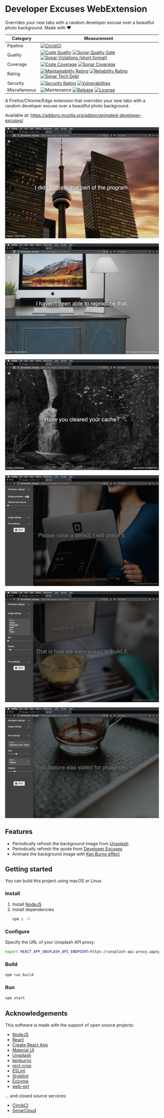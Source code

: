 # Developer Excuses WebExtension
Overrides your new tabs with a random developer excuse over a beautiful photo background. Made with ❤

| Category      | Measurement                                                                                                                                                                                                                                                                                                                                                                                                                                                                                                                                                                                                                                                           |
|---------------|-----------------------------------------------------------------------------------------------------------------------------------------------------------------------------------------------------------------------------------------------------------------------------------------------------------------------------------------------------------------------------------------------------------------------------------------------------------------------------------------------------------------------------------------------------------------------------------------------------------------------------------------------------------------------|
| Pipeline      | [![CircleCI](https://img.shields.io/circleci/project/github/ayltai/developer-excuses-webextension/master.svg?style=flat)](https://circleci.com/gh/ayltai/developer-excuses-webextension)                                                                                                                                                                                                                                                                                                                                                                                                                                                                              |
| Quality       | [![Code Quality](https://img.shields.io/codacy/grade/0be24969a0de422db4c1debbbd91e02b.svg?style=flat)](https://app.codacy.com/app/AlanTai/developer-excuses-webextension/dashboard) [![Sonar Quality Gate](https://img.shields.io/sonar/quality_gate/ayltai_developer-excuses-webextension?server=https%3A%2F%2Fsonarcloud.io)](https://sonarcloud.io/dashboard?id=ayltai_developer-excuses-webextension) [![Sonar Violations (short format)](https://img.shields.io/sonar/violations/ayltai_developer-excuses-webextension?format=short&server=https%3A%2F%2Fsonarcloud.io)](https://sonarcloud.io/dashboard?id=ayltai_developer-excuses-webextension)               |
| Coverage      | [![Code Coverage](https://img.shields.io/codecov/c/github/ayltai/developer-excuses-webextension.svg?style=flat)](https://codecov.io/gh/ayltai/developer-excuses-webextension) [![Sonar Coverage](https://img.shields.io/sonar/coverage/ayltai_developer-excuses-webextension?server=https%3A%2F%2Fsonarcloud.io)](https://sonarcloud.io/dashboard?id=ayltai_developer-excuses-webextension)                                                                                                                                                                                                                                                                           |
| Rating        | [![Maintainability Rating](https://sonarcloud.io/api/project_badges/measure?project=ayltai_developer-excuses-webextension&metric=sqale_rating)](https://sonarcloud.io/dashboard?id=ayltai_developer-excuses-webextension) [![Reliability Rating](https://sonarcloud.io/api/project_badges/measure?project=ayltai_developer-excuses-webextension&metric=reliability_rating)](https://sonarcloud.io/dashboard?id=ayltai_developer-excuses-webextension) [![Sonar Tech Debt](https://img.shields.io/sonar/tech_debt/ayltai_developer-excuses-webextension?server=https%3A%2F%2Fsonarcloud.io)](https://sonarcloud.io/dashboard?id=ayltai_developer-excuses-webextension) |
| Security      | [![Security Rating](https://sonarcloud.io/api/project_badges/measure?project=ayltai_developer-excuses-webextension&metric=security_rating)](https://sonarcloud.io/dashboard?id=ayltai_developer-excuses-webextension) [![Vulnerabilities](https://sonarcloud.io/api/project_badges/measure?project=ayltai_developer-excuses-webextension&metric=vulnerabilities)](https://sonarcloud.io/dashboard?id=ayltai_developer-excuses-webextension)                                                                                                                                                                                                                           |
| Miscellaneous | ![Maintenance](https://img.shields.io/maintenance/yes/2020) [![Release](https://img.shields.io/github/release/ayltai/developer-excuses-webextension.svg?style=flat)](https://github.com/ayltai/developer-excuses-webextension/releases) [![License](https://img.shields.io/github/license/ayltai/developer-excuses-webextension.svg?style=flat)](https://github.com/ayltai/developer-excuses-webextension/blob/master/LICENSE)                                                                                                                                                                                                                                        |

A Firefox/Chrome/Edge extension that overrides your new tabs with a random developer excuse over a beautiful photo background.

Available at: https://addons.mozilla.org/addon/animated-developer-excuses/

![Screenshot 1](design/screenshot-1.png)

![Screenshot 2](design/screenshot-2.png)

![Screenshot 3](design/screenshot-3.png)

![Screenshot 4](design/screenshot-4.png)

![Screenshot 5](design/screenshot-5.png)

![Screenshot 6](design/screenshot-6.png)

## Features
* Periodically refresh the background image from [Unsplash](https://unsplash.com/)
* Periodically refresh the quote from [Developer Excuses](http://www.devexcuses.com/)
* Animate the background image with [Ken Burns effect](https://en.wikipedia.org/wiki/Ken_Burns_effect)

## Getting started
You can build this project using macOS or Linux.

### Install
1. Install [NodeJS](https://nodejs.org)
2. Install dependencies
   ```sh
   npm i -D
   ```

### Configure
Specify the URL of your Unsplash API proxy:
```sh
export REACT_APP_UNSPLASH_API_ENDPOINT=https://unsplash-api-proxy.appspot.com
```

### Build
```sh
npm run build
```

### Run
```sh
npm start
```

## Acknowledgements
This software is made with the support of open source projects:
* [NodeJS](https://nodejs.org)
* [React](https://github.com/facebook/react)
* [Create React App](https://github.com/facebook/create-react-app)
* [Material UI](https://material-ui.com)
* [Unsplash](https://github.com/unsplash/unsplash-js)
* [kenburns](https://github.com/gre/kenburns)
* [rect-crop](https://github.com/gre/rect-crop)
* [ESLint](https://eslint.org)
* [Stylelint](https://stylelint.io)
* [Enzyme](https://airbnb.io/enzyme)
* [web-ext](https://github.com/mozilla/web-ext)

... and closed source services:
* [CircleCI](https://circleci.com)
* [SonarCloud](https://sonarcloud.io)
